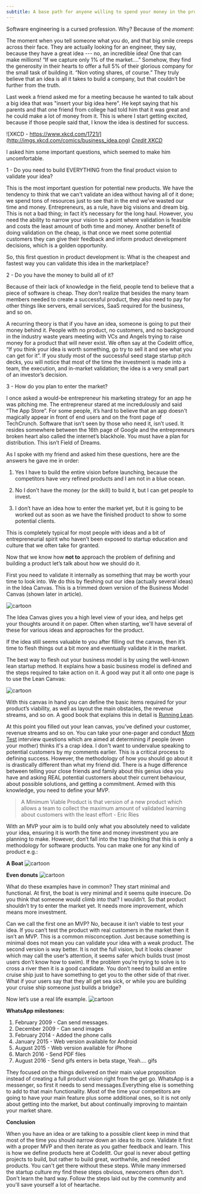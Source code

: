 ```yaml
---
subtitle: A base path for anyone willing to spend your money in the product you want to sell instead of in the one that no one wants
---
```


Software engineering is a cursed profession. Why? Because of the _moment_:

The moment when you tell someone what you do, and that big smile creeps across their face. They are actually looking for an engineer, they say, because they have a great idea --- no, an incredible idea! One that can make millions! “If we capture only 1% of the market….” Somehow, they find the generosity in their hearts to offer a full 5% of their glorious company for the small task of building it. “Non voting shares, of course.” They truly believe that an idea is all it takes to build a company, but that couldn’t be further from the truth.

Last week a friend asked me for a meeting because he wanted to talk about a big idea that was "insert your big idea here". He kept saying that his parents and that one friend from college had told him that it was great and he could make a lot of money from it. This is where I start getting excited, because if those people said that,  I know the idea is destined for success. </sarcasm>

![XKCD - https://www.xkcd.com/1721/](http://imgs.xkcd.com/comics/business_idea.png)
*[Credit XKCD](https://www.xkcd.com/1721/)*

I asked him some important questions, which seemed to make him uncomfortable.

1 - Do you need to build EVERYTHING from the final product vision to validate your idea?

This is the most important question for potential new products. We have the tendency to think that we can't validate an idea without having all of it done; we spend tons of resources just to see that in the end we’ve wasted our time and money. Entrepreneurs, as a rule, have big visions and dream big. This is not a bad thing; in fact it’s necessary for the long haul. However, you need the ability to narrow your vision to a point where validation is feasible and costs the least amount of both time and money. Another benefit of doing validation on the cheap, is that once we meet some potential customers they can give their feedback and inform product development decisions, which is a golden opportunity.

So, this first question in product development is: What is the cheapest and fastest way you can validate this idea in the marketplace?

2 - Do you have the money to build all of it?

Because of their lack of knowledge in the field, people tend to believe that a piece of software is cheap. They don’t realize that besides the many team members needed to create a successful product, they also need to pay for other things like servers, email services, SaaS required for the business, and so on.

A recurring theory is that if you have an idea, someone is going to put their money behind it. People with no product, no customers, and no background in the industry waste years meeting with VCs and Angels trying to raise money for a product that will never exist. We often say at the Codelitt office, “If you think your idea is worth something, go try to sell it and see what you can get for it”. If you study most of the successful seed stage startup pitch decks, you will notice that most of the time the investment is made into a team, the execution, and in-market validation; the idea is a very small part of an investor’s decision.

3 - How do you plan to enter the market?

I once asked a would-be entrepreneur his marketing strategy for an app he was pitching me. The entrepreneur stared at me incredulously and said “The App Store”. For some people, it’s hard to believe that an app doesn't magically appear in front of end users and on the front page of TechCrunch. Software that isn’t seen by those who need it, isn’t used. It resides somewhere between the 16th page of Google and the entrepreneurs broken heart also called the internet’s blackhole. You must have a plan for distribution. This isn’t Field of Dreams.

As I spoke with my friend and asked him these questions, here are the answers he gave me in order:

1. Yes I have to build the entire vision before launching, because the competitors have very refined products and I am not in a blue ocean.

2. No I don’t have the money (or the skill) to build it, but I can get people to invest.

3. I don’t have an idea how to enter the market yet, but it is going to be worked out as soon as we have the finished product to show to some potential clients.

This is completely typical for most people with ideas and a bit of entrepreneurial spirit who haven’t been exposed to startup education and culture that we often take for granted.

Now that we know how **not to** approach the problem of defining and building a product let’s talk about how we should do it.

First you need to validate it internally as something that may be worth your time to look into. We do this by fleshing out our idea (actually several ideas) in the Idea Canvas. This is a trimmed down version of the Business Model Canvas (shown later in article).

![cartoon](https://raw.githubusercontent.com/kaiomagalhaes/blog/master/en/images/image02.png)

The Idea Canvas gives you a high level view of your idea, and helps get your thoughts around it on paper. Often when starting, we'll have several of these for various ideas and approaches for the product.

If the idea still seems valuable to you after filling out the canvas, then it’s time to flesh  things out a bit more and eventually validate it in the market.

The best way to flesh out your business model is by using the well-known lean startup method. It explains how a basic business model is defined and the steps required to take action on it. A good way put it all onto one page is to use the Lean Canvas:

![cartoon](https://raw.githubusercontent.com/kaiomagalhaes/blog/master/en/images/image01.jpg)

With this canvas in hand you can define the basic items required for your product’s viability, as well as layout the main obstacles, the revenue streams, and so on. A good book that explains this in detail is [Running Lean](https://www.amazon.com/Running-Lean-Iterate-Works-OReilly/dp/1449305172).

At this point you filled out your lean canvas, you’ve defined your customer, revenue streams and so on. You can take your one-pager and conduct [Mom Test](http://momtestbook.com/) interview questions which are aimed at determining if people (even your mother) thinks it's a crap idea. I don't want to undervalue speaking to potential customers by my comments earlier. This is a critical process to defining success. However, the methodology of how you should go about it is drastically different than what my friend did. There is a huge difference between telling your close friends and family about this genius idea you have and asking REAL potential customers about their current behaviour, about possible solutions, and getting a commitment. Armed with this knowledge, you need to define your MVP.

>A Minimum Viable Product is that version of a new product which allows a team to collect the maximum amount of validated learning about customers with the least effort - Eric Ries

With an MVP your aim is to build only what you absolutely need to validate your idea, ensuring it is worth the time and money investment you are planning to make. However, don’t fall into the trap thinking that this is only a methodology for software products. You can make one for any kind of product e.g.:

**A Boat**
![cartoon](https://raw.githubusercontent.com/kaiomagalhaes/blog/master/en/images/image03.png)

**Even  donuts**
![cartoon](https://raw.githubusercontent.com/kaiomagalhaes/blog/master/en/images/image04.jpg)

What do these examples have in common? They start minimal and functional. At first, the boat is very minimal and it seems quite insecure. Do you think that someone would climb into that? I wouldn’t. So that product shouldn’t try to enter the market yet. It needs more improvement, which means more investment.

Can we call the first one an MVP? No, because it isn’t viable to test your idea. If you can’t test the product with real customers in the market then it isn’t an MVP. This is a common misconception. Just because something is minimal does not mean you can validate your idea with a weak product. The second version is way better. It is not the full vision, but it looks cleaner which may call the user’s attention, it seems safer which builds trust (most users don’t know how to swim). If the problem you’re trying to solve is to cross a river then it is a good candidate. You don’t need to build an entire cruise ship just to have something to get you to the other side of that river. What if your users say that they all get sea sick, or while you are building your cruise ship someone just builds a bridge?

Now let’s use a real life example.
![cartoon](https://raw.githubusercontent.com/kaiomagalhaes/blog/master/en/images/image05.jpg)


**WhatsApp milestones:**

1. February 2009 - Can send messages.
2. December 2009 - Can send images
3. February 2014 - Added the phone calls
4. January 2015 - Web version available for Android
5. August 2015 - Web version available for iPhone
6. March 2016 -  Send PDF files
7. August 2016 - Send gifs enters in beta stage, Yeah…. gifs

They focused on the things delivered on their main value proposition instead of creating a full product vision right from the get go. WhatsApp is a messenger, so first it needs to send messages.Everything else is something to add to that main functionality. Most of the time your competitors are going to have your main feature plus some additional ones, so it is not only about getting into the market, but about continually improving to maintain your market share.

**Conclusion**

When you have an idea or are talking to a possible client keep in mind that most of the time you should narrow down an idea to its core. Validate it first with a proper MVP and then iterate as you gather feedback and learn. This is how we define products here at Codelitt. Our goal is never about getting projects to build, but rather to build great, worthwhile, and needed products. You can't get there without these steps. While many immersed the startup culture my find these steps obvious, newcomers often don't. Don't learn the hard way. Follow the steps laid out by the community and you'll save yourself a lot of heartache.
